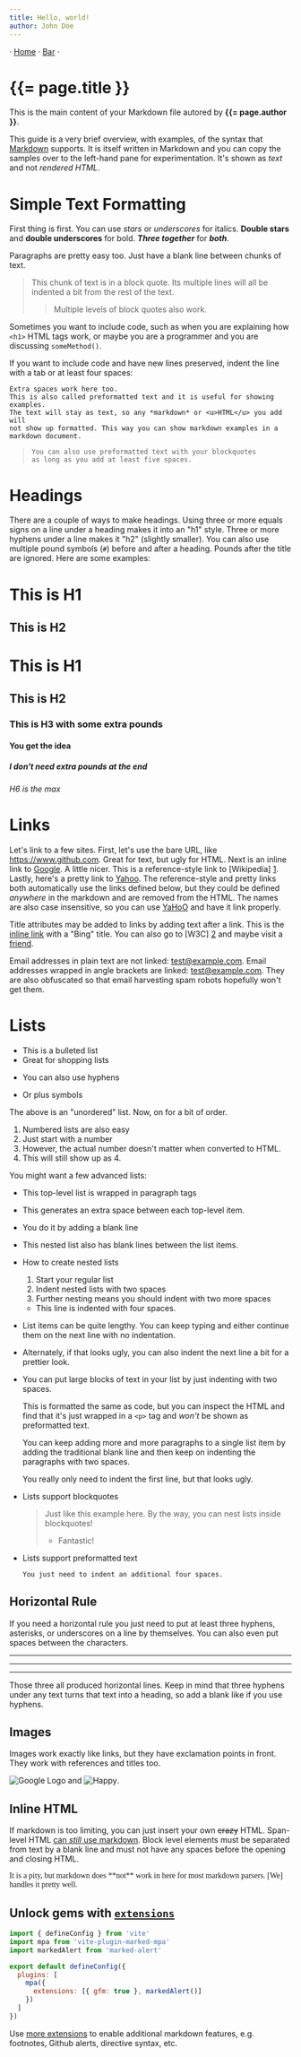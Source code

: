 ```yaml
---
title: Hello, world!
author: John Doe
---
```


· [Home](/) · [Bar](/foo/bar.html) ·

# {{= page.title }}

This is the main content of your Markdown file autored by **{{= page.author }}**.

This guide is a very brief overview, with examples, of the syntax that [Markdown] supports. It is itself written in Markdown and you can copy the samples over to the left-hand pane for experimentation. It's shown as _text_ and not _rendered HTML_.

[Markdown]: http://daringfireball.net/projects/markdown/

# Simple Text Formatting

First thing is first. You can use _stars_ or _underscores_ for italics. **Double stars** and **double underscores** for bold. **_Three together_** for **_both_**.

Paragraphs are pretty easy too. Just have a blank line between chunks of text.

> This chunk of text is in a block quote. Its multiple lines will all be
> indented a bit from the rest of the text.
>
> > Multiple levels of block quotes also work.

Sometimes you want to include code, such as when you are explaining how `<h1>` HTML tags work, or maybe you are a programmer and you are discussing `someMethod()`.

If you want to include code and have new
lines preserved, indent the line with a tab
or at least four spaces:

    Extra spaces work here too.
    This is also called preformatted text and it is useful for showing examples.
    The text will stay as text, so any *markdown* or <u>HTML</u> you add will
    not show up formatted. This way you can show markdown examples in a
    markdown document.

>     You can also use preformatted text with your blockquotes
>     as long as you add at least five spaces.

# Headings

There are a couple of ways to make headings. Using three or more equals signs on a line under a heading makes it into an "h1" style. Three or more hyphens under a line makes it "h2" (slightly smaller). You can also use multiple pound symbols (`#`) before and after a heading. Pounds after the title are ignored. Here are some examples:

# This is H1

## This is H2

# This is H1

## This is H2

### This is H3 with some extra pounds

#### You get the idea

##### I don't need extra pounds at the end

###### H6 is the max

# Links

Let's link to a few sites. First, let's use the bare URL, like <https://www.github.com>. Great for text, but ugly for HTML.
Next is an inline link to [Google](https://www.google.com). A little nicer.
This is a reference-style link to [Wikipedia] [1].
Lastly, here's a pretty link to [Yahoo]. The reference-style and pretty links both automatically use the links defined below, but they could be defined _anywhere_ in the markdown and are removed from the HTML. The names are also case insensitive, so you can use [YaHoO] and have it link properly.

[1]: https://www.wikipedia.org
[Yahoo]: https://www.yahoo.com

Title attributes may be added to links by adding text after a link.
This is the [inline link](https://www.bing.com 'Bing') with a "Bing" title.
You can also go to [W3C] [2] and maybe visit a [friend].

[2]: https://w3c.org 'The W3C puts out specs for web-based things'
[Friend]: https://facebook.com 'Facebook!'

Email addresses in plain text are not linked: test@example.com.
Email addresses wrapped in angle brackets are linked: <test@example.com>.
They are also obfuscated so that email harvesting spam robots hopefully won't get them.

# Lists

- This is a bulleted list
- Great for shopping lists

* You can also use hyphens

- Or plus symbols

The above is an "unordered" list. Now, on for a bit of order.

1. Numbered lists are also easy
2. Just start with a number
3. However, the actual number doesn't matter when converted to HTML.
4. This will still show up as 4.

You might want a few advanced lists:

- This top-level list is wrapped in paragraph tags
- This generates an extra space between each top-level item.

- You do it by adding a blank line

- This nested list also has blank lines between the list items.

- How to create nested lists

  1. Start your regular list
  2. Indent nested lists with two spaces
  3. Further nesting means you should indent with two more spaces

  - This line is indented with four spaces.

- List items can be quite lengthy. You can keep typing and either continue
  them on the next line with no indentation.

- Alternately, if that looks ugly, you can also
  indent the next line a bit for a prettier look.

- You can put large blocks of text in your list by just indenting with two spaces.

  This is formatted the same as code, but you can inspect the HTML
  and find that it's just wrapped in a `<p>` tag and _won't_ be shown
  as preformatted text.

  You can keep adding more and more paragraphs to a single
  list item by adding the traditional blank line and then keep
  on indenting the paragraphs with two spaces.

  You really only need to indent the first line,
  but that looks ugly.

- Lists support blockquotes

  > Just like this example here. By the way, you can
  > nest lists inside blockquotes!
  >
  > - Fantastic!

- Lists support preformatted text

      You just need to indent an additional four spaces.

## Horizontal Rule

If you need a horizontal rule you just need to put at least three hyphens, asterisks, or underscores on a line by themselves. You can also even put spaces between the characters.

---

---

---

Those three all produced horizontal lines. Keep in mind that three hyphens under any text turns that text into a heading, so add a blank like if you use hyphens.

## Images

Images work exactly like links, but they have exclamation points in front. They work with references and titles too.

![Google Logo](https://www.google.com/images/errors/logo_sm.gif) and ![Happy].

[Happy]: https://api-ninjas-data.s3.us-west-2.amazonaws.com/emojis/U%2B1F642.png '"Smiley face"'

## Inline HTML

If markdown is too limiting, you can just insert your own <strike>crazy</strike> HTML. Span-level HTML <u>can _still_ use markdown</u>. Block level elements must be separated from text by a blank line and must not have any spaces before the opening and closing HTML.

<div style='font-family: "Comic Sans MS", "Comic Sans", cursive;'>
It is a pity, but markdown does **not** work in here for most markdown parsers.
[We] handles it pretty well.
</div>

## Unlock gems with [`extensions`](https://github.com/bent10/marked-extensions)

```js
import { defineConfig } from 'vite'
import mpa from 'vite-plugin-marked-mpa'
import markedAlert from 'marked-alert'

export default defineConfig({
  plugins: [
    mpa({
      extensions: [{ gfm: true }, markedAlert()]
    })
  ]
})
```

Use [more extensions](https://github.com/bent10/marked-extensions) to enable additional markdown features, e.g. footnotes, Github alerts, directive syntax, etc.
